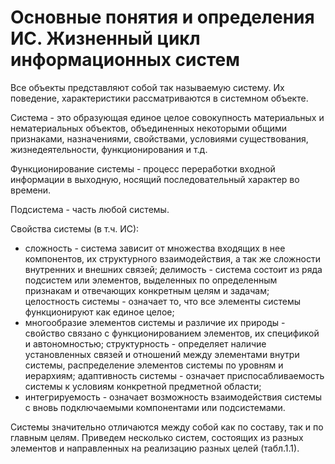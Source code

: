 # Основные понятия и определения ИС. Жизненный цикл информационных систем

Все объекты представляют собой так называемую систему. Их поведение, характеристики рассматриваются в системном объекте.

Система - это образующая единое целое совокупность материальных и нематериальных объектов, объединенных некоторыми общими признаками, назначениями, свойствами, условиями существования, жизнедеятельности, функционирования и т.д.

Функционирование системы - процесс переработки входной информации в выходную, носящий последовательный характер во времени.

Подсистема - часть любой системы.

Свойства системы (в т.ч. ИС):
- сложность - система зависит от множества входящих в нее компонентов, их структурного взаимодействия, а так же сложности внутренних и внешних связей;
    делимость - система состоит из ряда подсистем или элементов, выделенных по определенным признакам и отвечающих конкретным целям и задачам;
    целостность системы - означает то, что все элементы системы функционируют как единое целое;
- многообразие элементов системы и различие их природы - свойство связано с функционированием элементов, их спецификой и автономностью;
    структурность - определяет наличие установленных связей и отношений между элементами внутри системы, распределение элементов системы по уровням и иерархиям;
    адаптивность системы - означает приспосабливаемость системы к условиям конкретной предметной области;
- интегрируемость - означает возможность взаимодействия системы с вновь подключаемыми компонентами или подсистемами.

Системы значительно отличаются между собой как по составу, так и по главным целям. Приведем несколько систем, состоящих из разных элементов и направленных на реализацию разных целей (табл.1.1).
